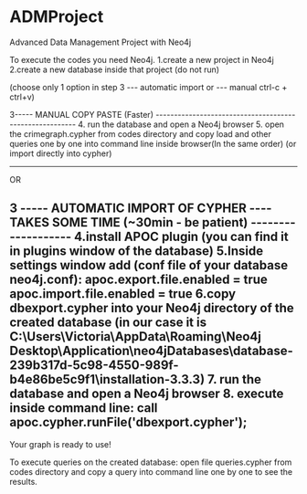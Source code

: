 # ADMProject
Advanced Data Management Project with Neo4j

To execute the codes you need Neo4j.
1.create a new project in Neo4j
2.create a new database inside that project (do not run)

(choose only 1 option in step 3 --- automatic import or --- manual ctrl-c + ctrl+v)

3----- MANUAL COPY PASTE (Faster) --------------------------------------------------------
4. run the database and open a Neo4j browser
5. open the crimegraph.cypher from codes directory and copy load and other queries one by one into command line inside browser(In the same order)
(or import directly into cypher)

--------------------------------------------------------------------------------------------

OR

3 ----- AUTOMATIC IMPORT OF CYPHER ---- TAKES SOME TIME (~30min - be patient) -------------------
4.install APOC plugin (you can find it in plugins window of the database)
5.Inside settings window add (conf file of your database neo4j.conf):
apoc.export.file.enabled = true
apoc.import.file.enabled = true
6.copy dbexport.cypher into your Neo4j directory of the created database
(in our case it is C:\Users\Victoria\AppData\Roaming\Neo4j Desktop\Application\neo4jDatabases\database-239b317d-5c98-4550-989f-b4e86be5c9f1\installation-3.3.3\)
7. run the database and open a Neo4j browser
8. execute inside command line:
call apoc.cypher.runFile('dbexport.cypher');
--------------------------------------------------------------------------------------------


Your graph is ready to use!

To execute queries on the created database:
open file queries.cypher from codes directory
and copy a query into command line one by one to see the results.
